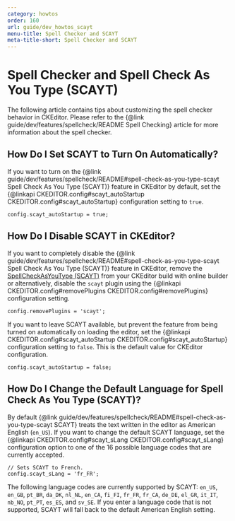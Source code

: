 ```yaml
---
category: howtos
order: 160
url: guide/dev_howtos_scayt
menu-title: Spell Checker and SCAYT
meta-title-short: Spell Checker and SCAYT
---
```

<!--
Copyright (c) 2003-2019, CKSource - Frederico Knabben. All rights reserved.
For licensing, see LICENSE.md.
-->

# Spell Checker and Spell Check As You Type (SCAYT)

The following article contains tips about customizing the spell checker behavior in CKEditor. Please refer to the {@link guide/dev/features/spellcheck/README Spell Checking} article for more information about the spell checker.


## How Do I Set SCAYT to Turn On Automatically?

If you want to turn on the {@link guide/dev/features/spellcheck/README#spell-check-as-you-type-scayt Spell Check As You Type (SCAYT)} feature in CKEditor by default, set the {@linkapi CKEDITOR.config#scayt_autoStartup CKEDITOR.config#scayt_autoStartup} configuration setting to `true`.

	config.scayt_autoStartup = true;


## How Do I Disable SCAYT in CKEditor?

If you want to completely disable the {@link guide/dev/features/spellcheck/README#spell-check-as-you-type-scayt Spell Check As You Type (SCAYT)} feature in CKEditor, remove the [SpellCheckAsYouType (SCAYT)](https://ckeditor.com/cke4/addon/scayt) from your CKEditor build with online builder or alternatively, disable the `scayt` plugin using the {@linkapi CKEDITOR.config#removePlugins CKEDITOR.config#removePlugins} configuration setting.

	config.removePlugins = 'scayt';

If you want to leave SCAYT available, but prevent the feature from being turned on automatically on loading the editor, set the {@linkapi CKEDITOR.config#scayt_autoStartup CKEDITOR.config#scayt_autoStartup} configuration setting to `false`. This is the default value for CKEditor configuration.

	config.scayt_autoStartup = false;


## How Do I Change the Default Language for Spell Check As You Type (SCAYT)?

By default {@link guide/dev/features/spellcheck/README#spell-check-as-you-type-scayt SCAYT} treats the text written in the editor as American English (`en_US`). If you want to change the default SCAYT language, set the {@linkapi CKEDITOR.config#scayt_sLang CKEDITOR.config#scayt_sLang} configuration option to one of the 16 possible language codes that are currently accepted.

	// Sets SCAYT to French.
	config.scayt_sLang = 'fr_FR';

The following language codes are currently supported by SCAYT: `en_US`, `en_GB`, `pt_BR`, `da_DK`, `nl_NL`, `en_CA`, `fi_FI`, `fr_FR`, `fr_CA`, `de_DE`, `el_GR`, `it_IT`, `nb_NO`, `pt_PT`, `es_ES`, and `sv_SE`. If you enter a language code that is not supported, SCAYT will fall back to the default American English setting.
